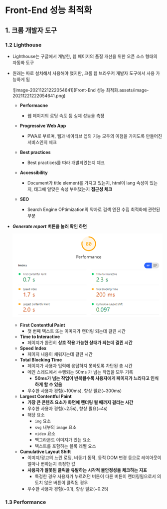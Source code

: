# Front-End 성능 최적화

## 1. 크롬 개발자 도구

### 1.2 Lighthouse

- Lighthouse는 구글에서 개발한, 웹 페이지의 품질 개선을 위한 오픈 소스 형태의 자동화 도구

- 원래는 따로 설치해서 사용해야 했지만, 크롬 웹 브라우저 개발자 도구에서 사용 가능하게 됨

  ![image-20211221222054641](Front-End 성능 최적화.assets/image-20211221222054641.png)

  - **Performacne**
    - 웹 페이지의 로딩 속도 등 실제 성능을 측정

  - **Progressive Web App**
    - PWA로 부르며, 웹과 네이티브 앱의 기능 모두의 이점을 가지도록 만들어진 서비스인지 체크

  - **Best practices**
    - Best practices를 따라 개발되었는지 체크

  - **Accessibility**
    - Document가 title element를 가지고 있는지, html이 lang 속성이 있는지, 태그에 알맞은 속성 부여댔는지 **접근성 체크**

  - **SEO**
    - Search Engine OPtimization의 약자로 검색 엔진 수집 최적화에 관련된 부분

- ***Generate report* 버튼을 눌러 확인 하면**

  ![image-20211221225131820](Front-End_성능_최적화.assets/image-20211221225131820.png)

  - **First Contentful Paint**
    - 첫 번째 텍스트 또는 이미지가 랜더링 되는데 걸린 시간
  - **Time to Interactive**
    - 페이지가 완전히 **상호 작용 가능한 상태가 되는데 걸린 시간**
  - **Speed Index**
    - 페이지 내용이 채워지는데 걸린 시간
  - **Total Blocking Time**
    - 페이지가 사용자 입력에 응답하지 못하도록 차단된 총 시간
    - 메인 스레드에서 수행되는 50ms 가 넘는 작업을 모두 기록
      - **50ms가 넘는 작업이 반복될수록 사용자에게 페이지가 느리다고 인식하게 할 수 있음**
    - 우수한 사용자 경험(~100ms), 향상 필요(~300ms)
  - **Largest Contentful Paint**
    - **가장 큰 콘텐츠 요소가 화면에 렌더링 될 때까지 걸리는 시간**
    - 우수한 사용자 경험(~2.5s), 향상 필요(~4s)
    - 해당 요소
      - `img` 요소
      - `svg` 내부의 `image` 요소
      - `video` 요소
      - 백그라운드 이미지가 있는 요소
      - 텍스트를 포함하는 블록 레벨 요소
  - **Cumulative Layout Shift**
    - 이미지/광고의 느린 로딩, 비동기 동작, 동적 DOM 변경 등으로 레이아웃이 얼마나 변하는지 측정한 값
    - **사용자가 잘못된 클릭을 유발하는 시각적 불안정성을 체크하는 지표**
      - 특정한 경우 사용자가 누르려던 버튼이 다른 버튼이 랜더링됨으로서 의도치 않은 버튼이 클릭된 경우
    - 우수한 사용자 경험(~0.1), 향상 필요(~0.25)

### 1.3 Performance


